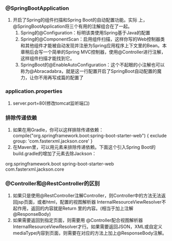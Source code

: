 ### @SpringBootApplication
1. 开启了Spring的组件扫描和Spring Boot的自动配置功能。实际
上，@SpringBootApplication将三个有用的注解组合在了一起。
	1. Spring的@Configuration：标明该类使用Spring基于Java的配置
	2. Spring的@ComponentScan：启用组件扫描，这样你写的Web控制器类和其他组件才能被自动发现并注册为Spring应用程序上下文里的Bean。本章稍后会写一个简单的Spring MVC控制器，使用@Controller进行注解，这样组件扫描才能找到它。
	3. SpringBoot的@EnableAutoConfiguration：这个不起眼的小注解也可以称为@Abracadabra，就是这一行配置开启了SpringBoot自动配置的魔力，让你不用再写成篇的配置了

### application.properties
1. server.port=80(修改tomcat监听端口)

### 排除传递依赖
1. 如果在用Gradle，你可以这样排除传递依赖：  
compile("org.springframework.boot:spring-boot-starter-web") { 
	exclude group: 'com.fasterxml.jackson.core' 
} 
2. 在Maven里，可以用<exclusions>元素来排除传递依赖。下面这个引入Spring Boot的
build.gradle的<dependency>增加了<exclusions>元素去除Jackson：
<dependency> 
	<groupId>org.springframework.boot</groupId> 
	<artifactId>spring-boot-starter-web</artifactId>
	<exclusions> 
		<exclusion> 
			<groupId>com.fasterxml.jackson.core</groupId> 
		</exclusion> 
	</exclusions> 
</dependency>

### @Controller和@RestController的区别
1. 如果只是使用@RestController注解Controller，则Controller中的方法无法返回jsp页面，或者html，配置的视图解析器 InternalResourceViewResolver不起作用，返回的内容就是Return 里的内容。(相当于加上注解@ResponseBody)
2. 如果需要返回到指定页面，则需要用 @Controller配合视图解析器InternalResourceViewResolver才行。如果需要返回JSON，XML或自定义mediaType内容到页面，则需要在对应的方法上加上@ResponseBody注解。